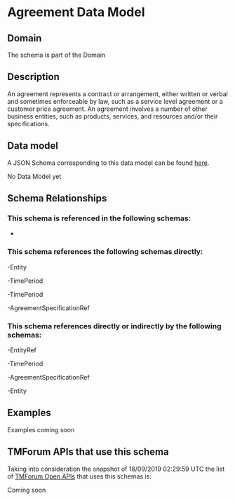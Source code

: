 # Agreement Data Model

## Domain

The  schema is part of the  Domain

## Description

An agreement represents a contract or arrangement, either written or verbal and sometimes enforceable by law, such as a service level agreement or a customer price agreement. An agreement involves a number of other business entities, such as products, services, and resources and/or their specifications.

## Data model

A JSON Schema corresponding to this data model can be found
[here](https://github.com/tmforum-rand/schemas/blob/master/EngagedParty/Agreement.schema.json).

No Data Model yet

## Schema Relationships

### This schema is referenced in the following schemas:

-

### This schema references the following schemas directly:

-Entity

-TimePeriod

-TimePeriod

-AgreementSpecificationRef

### This schema references directly or indirectly by the following schemas:

-EntityRef

-TimePeriod

-AgreementSpecificationRef

-Entity



## Examples

Examples coming soon

## TMForum APIs that use this schema

Taking into consideration the snapshot of 18/09/2019 02:29:59 UTC the list of [TMForum Open APIs](https://www.tmforum.org/open-apis/) that uses this schemas is:

Coming soon